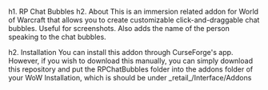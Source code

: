 h1. RP Chat Bubbles
h2. About
This is an immersion related addon for World of Warcraft that allows you to create customizable click-and-draggable chat bubbles. Useful for screenshots. Also adds the name of the person speaking to the chat bubbles.

h2. Installation
You can install this addon through CurseForge's app. However, if you wish to download this manually, you can simply download this repository and put the RPChatBubbles folder into the addons folder of your WoW Installation, which is should be under \_retail\_/Interface/Addons
